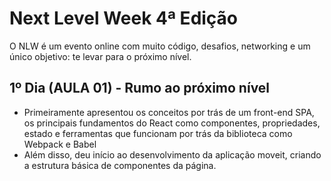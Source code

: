 # Next Level Week 4ª Edição

O NLW é um evento online com muito código, desafios, networking e um único objetivo: te levar para o próximo nível.

## 1º Dia (AULA 01) - Rumo ao próximo nível
- Primeiramente apresentou os conceitos por trás de um front-end SPA, os principais fundamentos do React como componentes, propriedades, estado e ferramentas que funcionam por trás da biblioteca como Webpack e Babel
- Além disso, deu início ao desenvolvimento da aplicação moveit, criando a estrutura básica de componentes da página.